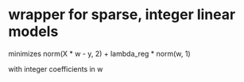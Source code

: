 # wrapper for sparse, integer linear models

minimizes norm(X * w - y, 2) + lambda_reg * norm(w, 1)

with integer coefficients in w